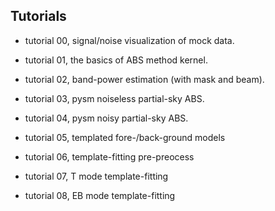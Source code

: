 ## Tutorials

- tutorial 00, signal/noise visualization of mock data.
- tutorial 01, the basics of ABS method kernel.
- tutorial 02, band-power estimation (with mask and beam).
- tutorial 03, pysm noiseless partial-sky ABS.
- tutorial 04, pysm noisy partial-sky ABS.

- tutorial 05, templated fore-/back-ground models
- tutorial 06, template-fitting pre-preocess
- tutorial 07, T mode template-fitting
- tutorial 08, EB mode template-fitting
